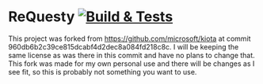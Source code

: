 ReQuesty [![Build & Tests](https://github.com/CorruptComputer/ReQuesty/actions/workflows/build-and-tests.yml/badge.svg?branch=main)](https://github.com/CorruptComputer/ReQuesty/actions/workflows/build-and-tests.yml)
=======

This project was forked from https://github.com/microsoft/kiota at commit 960db6b2c39ce815dcabf4d2dec8a084fd218c8c. I will be keeping the same license as was there in this commit and have no plans to change that. This fork was made for my own personal use and there will be changes as I see fit, so this is probably not something you want to use.
